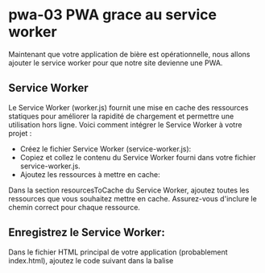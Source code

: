 ﻿# pwa-03 PWA grace au service worker

 Maintenant que votre application de bière est opérationnelle, nous allons ajouter le service worker pour que notre
  site devienne une PWA.

## Service Worker
Le Service Worker (worker.js) fournit une mise en cache des ressources statiques pour améliorer la rapidité de chargement et permettre une utilisation hors ligne. Voici comment intégrer le Service Worker à votre projet :

- Créez le fichier Service Worker (service-worker.js):
- Copiez et collez le contenu du Service Worker fourni dans votre fichier service-worker.js.
- Ajoutez les ressources à mettre en cache:

Dans la section resourcesToCache du Service Worker, ajoutez toutes les ressources que vous souhaitez mettre en cache. Assurez-vous d'inclure le chemin correct pour chaque ressource.

## Enregistrez le Service Worker:

Dans le fichier HTML principal de votre application (probablement index.html), ajoutez le code suivant dans la balise <script>:

``` javascript 
<script>
  if ('serviceWorker' in navigator) {
    navigator.serviceWorker.register('/worker.js')
      .then(registration => {
        console.log('Service Worker enregistré avec succès.', registration);
      })
      .catch(error => {
        console.log("Erreur lors de l'enregistrement du Service Worker.", error);
      });
  }
</script>
```
Assurez-vous que le chemin vers le fichier Service Worker est correct.

- Testez l'application:

Ouvrez votre application dans le navigateur, et vérifiez la console du navigateur pour vous assurer que le Service Worker s'est enregistré avec succès.


